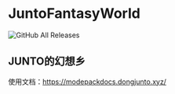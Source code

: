 # JuntoFantasyWorld
![GitHub All Releases](https://img.shields.io/github/downloads/buggzd/JuntoFantasyWorld/total?label=下载次数&color=blue)

## JUNTO的幻想乡
使用文档：<https://modepackdocs.dongjunto.xyz/>
